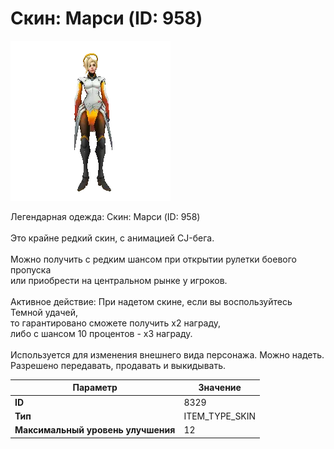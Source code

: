 # Скин: Марси (ID: 958)

![Item Image](../img/8329.webp?raw=true)

Легендарная одежда: Скин: Марси (ID: 958)<br><br>Это крайне редкий скин, с анимацией CJ-бега.<br><br>Можно получить с редким шансом при открытии рулетки боевого пропуска<br>или приобрести на центральном рынке у игроков.<br><br>Активное действие: При надетом скине, если вы воспользуйтесь Темной удачей,<br>то гарантировано сможете получить х2 награду,<br>либо с шансом 10 процентов - х3 награду.<br><br>Используется для изменения внешнего вида персонажа. Можно надеть.<br>Разрешено передавать, продавать и выкидывать.


| Параметр | Значение |
|----------|----------|
| **ID** | 8329 |
| **Тип** | ITEM_TYPE_SKIN |
| **Максимальный уровень улучшения** | 12 |

